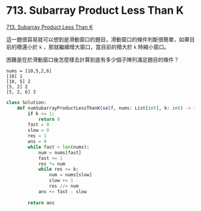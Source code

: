 # 713. Subarray Product Less Than K

[713. Subarray Product Less Than K](https://leetcode.com/problems/subarray-product-less-than-k/)

這一題很容易就可以想到是滑動窗口的題目，滑動窗口的條件判斷很簡單，如果目前的積還小於 `k` ，那就繼續增大窗口，當目前的積大於 `k` 時縮小窗口。

困難是在於滑動窗口後怎麼樣去計算到底有多少個子陣列滿足題目的條件？

```text
nums = [10,5,2,6]
[10] 1
[10, 5] 2
[5, 2] 2
[5, 2, 6] 3
```

```python
class Solution:
    def numSubarrayProductLessThanK(self, nums: List[int], k: int) -> int:
        if k <= 1:
            return 0
        fast = 0
        slow = 0
        res = 1
        ans = 0
        while fast < len(nums):
            num = nums[fast] 
            fast += 1
            res *= num
            while res >= k:
                num = nums[slow]
                slow += 1
                res //= num
            ans += fast - slow
                    
        return ans
```

